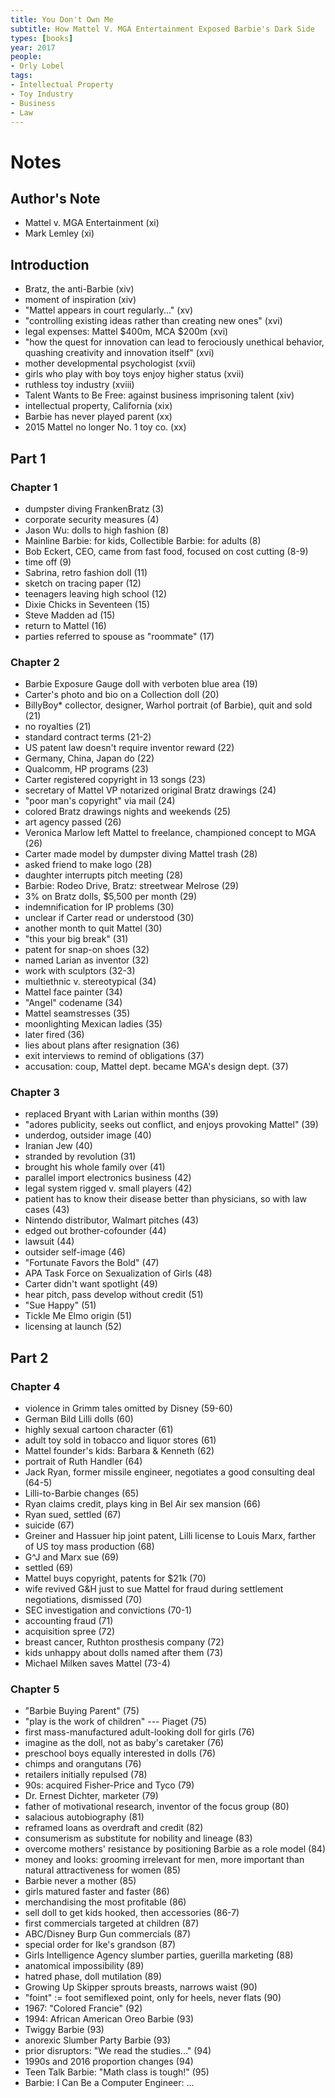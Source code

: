 ```yaml
---
title: You Don't Own Me
subtitle: How Mattel V. MGA Entertainment Exposed Barbie's Dark Side
types: [books]
year: 2017
people:
- Orly Lobel
tags:
- Intellectual Property
- Toy Industry
- Business
- Law
---
```


# Notes

## Author's Note
- Mattel v. MGA Entertainment (xi)
- Mark Lemley (xi)

## Introduction
- Bratz, the anti-Barbie (xiv)
- moment of inspiration (xiv)
- "Mattel appears in court regularly..." (xv)
- "controlling existing ideas rather than creating new ones" (xvi)
- legal expenses: Mattel $400m, MCA $200m (xvi)
- "how the quest for innovation can lead to ferociously unethical behavior, quashing creativity and innovation itself" (xvi)
- mother developmental psychologist (xvii)
- girls who play with boy toys enjoy higher status (xvii)
- ruthless toy industry (xviii)
- Talent Wants to Be Free: against business imprisoning talent (xiv)
- intellectual property, California (xix)
- Barbie has never played parent (xx)
- 2015 Mattel no longer No. 1 toy co. (xx)

## Part 1

### Chapter 1
- dumpster diving FrankenBratz (3)
- corporate security measures (4)
- Jason Wu: dolls to high fashion (8)
- Mainline Barbie: for kids, Collectible Barbie: for adults (8)
- Bob Eckert, CEO, came from fast food, focused on cost cutting (8-9)
- time off (9)
- Sabrina, retro fashion doll (11)
- sketch on tracing paper (12)
- teenagers leaving high school (12)
- Dixie Chicks in Seventeen (15)
- Steve Madden ad (15)
- return to Mattel (16)
- parties referred to spouse as "roommate" (17)

### Chapter 2
- Barbie Exposure Gauge doll with verboten blue area (19)
- Carter's photo and bio on a Collection doll (20)
- BillyBoy* collector, designer, Warhol portrait (of Barbie), quit and sold (21)
- no royalties (21)
- standard contract terms (21-2)
- US patent law doesn't require inventor reward (22)
- Germany, China, Japan do (22)
- Qualcomm, HP programs (23)
- Carter registered copyright in 13 songs (23)
- secretary of Mattel VP notarized original Bratz drawings (24)
- "poor man's copyright" via mail (24)
- colored Bratz drawings nights and weekends (25)
- art agency passed (26)
- Veronica Marlow left Mattel to freelance, championed concept to MGA (26)
- Carter made model by dumpster diving Mattel trash (28)
- asked friend to make logo (28)
- daughter interrupts pitch meeting (28)
- Barbie: Rodeo Drive, Bratz: streetwear Melrose (29)
- 3% on Bratz dolls, $5,500 per month (29)
- indemnification for IP problems (30)
- unclear if Carter read or understood (30)
- another month to quit Mattel (30)
- "this your big break" (31)
- patent for snap-on shoes (32)
- named Larian as inventor (32)
- work with sculptors (32-3)
- multiethnic v. stereotypical (34)
- Mattel face painter (34)
- "Angel" codename (34)
- Mattel seamstresses (35)
- moonlighting Mexican ladies (35)
- later fired (36)
- lies about plans after resignation (36)
- exit interviews to remind of obligations (37)
- accusation: coup, Mattel dept. became MGA's design dept. (37)

### Chapter 3
- replaced Bryant with Larian within months (39)
- "adores publicity, seeks out conflict, and enjoys provoking Mattel" (39)
- underdog, outsider image (40)
- Iranian Jew (40)
- stranded by revolution (31)
- brought his whole family over (41)
- parallel import electronics business (42)
- legal system rigged v. small players (42)
- patient has to know their disease better than physicians, so with law cases (43)
- Nintendo distributor, Walmart pitches (43)
- edged out brother-cofounder (44)
- lawsuit (44)
- outsider self-image (46)
- "Fortunate Favors the Bold" (47)
- APA Task Force on Sexualization of Girls (48)
- Carter didn't want spotlight (49)
- hear pitch, pass develop without credit (51)
- "Sue Happy" (51)
- Tickle Me Elmo origin (51)
- licensing at launch (52)

## Part 2

### Chapter 4
- violence in Grimm tales omitted by Disney (59-60)
- German Bild Lilli dolls (60)
- highly sexual cartoon character (61)
- adult toy sold in tobacco and liquor stores (61)
- Mattel founder's kids: Barbara & Kenneth (62)
- portrait of Ruth Handler (64)
- Jack Ryan, former missile engineer, negotiates a good consulting deal (64-5)
- Lilli-to-Barbie changes (65)
- Ryan claims credit, plays king in Bel Air sex mansion (66)
- Ryan sued, settled (67)
- suicide (67)
- Greiner and Hassuer hip joint patent, Lilli license to Louis Marx, farther of US toy mass production (68)
- G^J and Marx sue (69)
- settled (69)
- Mattel buys copyright, patents for $21k (70)
- wife revived G&H just to sue Mattel for fraud during settlement negotiations, dismissed (70)
- SEC investigation and convictions (70-1)
- accounting fraud (71)
- acquisition spree (72)
- breast cancer, Ruthton prosthesis company (72)
- kids unhappy about dolls named after them (73)
- Michael Milken saves Mattel (73-4)

### Chapter 5
- "Barbie Buying Parent" (75)
- "play is the work of children" --- Piaget (75)
- first mass-manufactured adult-looking doll for girls (76)
- imagine as the doll, not as baby's caretaker (76)
- preschool boys equally interested in dolls (76)
- chimps and orangutans (76)
- retailers initially repulsed (78)
- 90s: acquired Fisher-Price and Tyco (79)
- Dr. Ernest Dichter, marketer (79)
- father of motivational research, inventor of the focus group (80)
- salacious autobiography (81)
- reframed loans as overdraft and credit (82)
- consumerism as substitute for nobility and lineage (83)
- overcome mothers' resistance by positioning Barbie as a role model (84)
- money and looks: grooming irrelevant for men, more important than natural attractiveness for women (85)
- Barbie never a mother (85)
- girls matured faster and faster (86)
- merchandising the most profitable (86)
- sell doll to get kids hooked, then accessories (86-7)
- first commercials targeted at children (87)
- ABC/Disney Burp Gun commercials (87)
- special order for Ike's grandson (87)
- Girls Intelligence Agency slumber parties, guerilla marketing (88)
- anatomical impossibility (89)
- hatred phase, doll mutilation (89)
- Growing Up Skipper sprouts breasts, narrows waist (90)
- "foint" := foot semiflexed point, only for heels, never flats (90)
- 1967: "Colored Francie" (92)
- 1994: African American Oreo Barbie (93)
- Twiggy Barbie (93)
- anorexic Slumber Party Barbie (93)
- prior disruptors: "We read the studies..." (94)
- 1990s and 2016 proportion changes (94)
- Teen Talk Barbie: "Math class is tough!" (95)
- Barbie: I Can Be a Computer Engineer: ...

